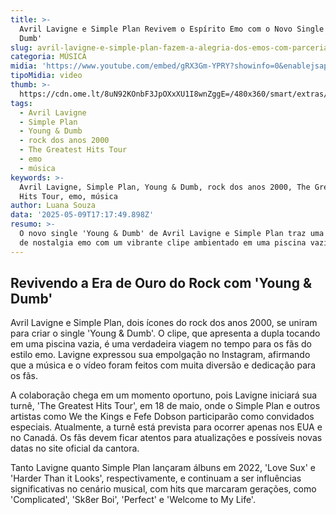 ```yaml
---
title: >-
  Avril Lavigne e Simple Plan Revivem o Espírito Emo com o Novo Single 'Young &
  Dumb'
slug: avril-lavigne-e-simple-plan-fazem-a-alegria-dos-emos-com-parceria-young-dumb
categoria: MÚSICA
midia: 'https://www.youtube.com/embed/gRX3Gm-YPRY?showinfo=0&enablejsapi=1'
tipoMidia: video
thumb: >-
  https://cdn.ome.lt/8uN92KOnbF3JpOXxXU1I8wnZggE=/480x360/smart/extras/conteudos/avril_simple.png
tags:
  - Avril Lavigne
  - Simple Plan
  - Young & Dumb
  - rock dos anos 2000
  - The Greatest Hits Tour
  - emo
  - música
keywords: >-
  Avril Lavigne, Simple Plan, Young & Dumb, rock dos anos 2000, The Greatest
  Hits Tour, emo, música
author: Luana Souza
data: '2025-05-09T17:17:49.898Z'
resumo: >-
  O novo single 'Young & Dumb' de Avril Lavigne e Simple Plan traz uma explosão
  de nostalgia emo com um vibrante clipe ambientado em uma piscina vazia.
---
```


## Revivendo a Era de Ouro do Rock com 'Young & Dumb'

Avril Lavigne e Simple Plan, dois ícones do rock dos anos 2000, se uniram para criar o single 'Young & Dumb'. O clipe, que apresenta a dupla tocando em uma piscina vazia, é uma verdadeira viagem no tempo para os fãs do estilo emo. Lavigne expressou sua empolgação no Instagram, afirmando que a música e o vídeo foram feitos com muita diversão e dedicação para os fãs.

A colaboração chega em um momento oportuno, pois Lavigne iniciará sua turnê, 'The Greatest Hits Tour', em 18 de maio, onde o Simple Plan e outros artistas como We the Kings e Fefe Dobson participarão como convidados especiais. Atualmente, a turnê está prevista para ocorrer apenas nos EUA e no Canadá. Os fãs devem ficar atentos para atualizações e possíveis novas datas no site oficial da cantora.

Tanto Lavigne quanto Simple Plan lançaram álbuns em 2022, 'Love Sux' e 'Harder Than it Looks', respectivamente, e continuam a ser influências significativas no cenário musical, com hits que marcaram gerações, como 'Complicated', 'Sk8er Boi', 'Perfect' e 'Welcome to My Life'.
